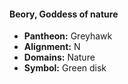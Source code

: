 #### Beory, Goddess of nature
- **Pantheon:** Greyhawk
- **Alignment:** N
- **Domains:** Nature
- **Symbol:** Green disk
